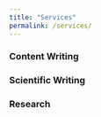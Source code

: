 ```yaml
---
title: "Services"
permalink: /services/
---
```


### Content Writing

### Scientific Writing

### Research
